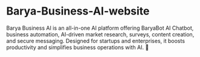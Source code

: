 # Barya-Business-AI-website
Barya Business AI is an all-in-one AI platform offering BaryaBot AI Chatbot, business automation, AI-driven market research, surveys, content creation, and secure messaging. Designed for startups and enterprises, it boosts productivity and simplifies business operations with AI. 🚀
